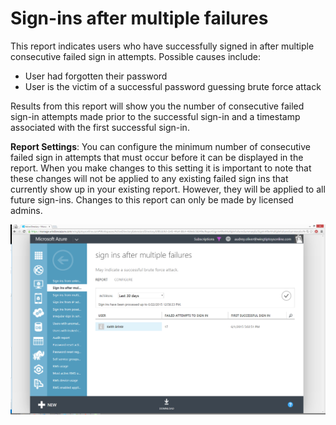 <properties
	pageTitle="Sign ins after multiple failures"
	description="A report that indicates users who have successfully signed in after multiple consecutive failed sign in attempts."
	services="active-directory"
	documentationCenter=""
	authors="SSalahAhmed"
	manager="stevenpo"
	editor=""/>

<tags
	ms.service="active-directory"
	ms.workload="identity"
	ms.tgt_pltfrm="na"
	ms.devlang="na"
	ms.topic="article"
	ms.date="03/04/2016"
	ms.author="saah;kenhoff"/>

# Sign-ins after multiple failures
This report indicates users who have successfully signed in after multiple consecutive failed sign in attempts. Possible causes include:

- User had forgotten their password</li><li>User is the victim of a successful password guessing brute force attack

Results from this report will show you the number of consecutive failed sign-in attempts made prior to the successful sign-in and a timestamp associated with the first successful sign-in.

**Report Settings**: You can configure the minimum number of consecutive failed sign in attempts that must occur before it can be displayed in the report. When you make changes to this setting it is important to note that these changes will not be applied to any existing failed sign ins that currently show up in your existing report. However, they will be applied to all future sign-ins. Changes to this report can only be made by licensed admins.


![Sign ins after multiple failures](./media/active-directory-reporting-sign-ins-after-multiple-failures/signInsAfterMultipleFailures.PNG)
